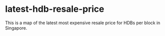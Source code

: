 # latest-hdb-resale-price
 This is a map of the latest most expensive resale price for HDBs per block in Singapore.
